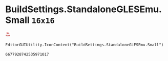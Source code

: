# BuildSettings.StandaloneGLESEmu.Small `16x16`
<img src="/img/BuildSettings.StandaloneGLESEmu.Small.png" width=16 height=16>

``` CSharp
EditorGUIUtility.IconContent("BuildSettings.StandaloneGLESEmu.Small")
```
```
6677928742535971017
```

